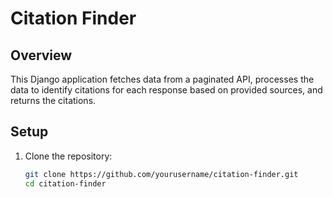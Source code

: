 # Citation Finder

## Overview

This Django application fetches data from a paginated API, processes the data to identify citations for each response based on provided sources, and returns the citations.

## Setup

1. Clone the repository:
   ```bash
   git clone https://github.com/yourusername/citation-finder.git
   cd citation-finder
